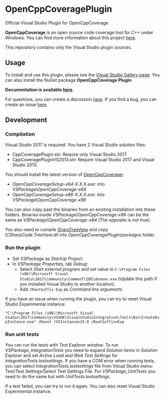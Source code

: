 # OpenCppCoveragePlugin
Official Visual Studio Plugin for OpenCppCoverage

**OpenCppCoverage** is an open source code coverage tool for C++ under Windows. You can find more information about this project [here](https://opencppcoverage.codeplex.com/).

This repository contains only the Visual Studio plugin sources.

## Usage

To install and use this plugin, please see the [Visual Studio Gallery page](https://visualstudiogallery.msdn.microsoft.com/f45b8e13-f847-4b3b-92df-984df633b60e).
You can also install the NuGet package **OpenCppCoverage Plugin**.

**Documentation is available [here](https://github.com/OpenCppCoverage/OpenCppCoveragePlugin/wiki)**.

For questions, you can create a discussion [here](https://opencppcoverage.codeplex.com/discussions).
If you find a bug, you can create an issue [here](https://opencppcoverage.codeplex.com/workitem/list/basic).

## Development

### Compilation

Visual Studio 2017 is required. You have 2 Visual Studio solution files: 
* CppCoveragePlugin.sln: Require only Visual Studio 2017.
* CppCoveragePluginVS2013.sln: Require Visual Studio 2017 and Visual Studio 2013.

You should install the latest version of [OpenCppCoverage](https://opencppcoverage.codeplex.com/releases):
* *OpenCppCoverageSetup-x64-X.X.X.exe*: into *VSPackage\OpenCppCoverage-x64* 
* *OpenCppCoverageSetup-x86-X.X.X.exe*: into *VSPackage\OpenCppCoverage-x86*

You can also copy past the binaries from an existing installation into these folders.
Binaries inside *VSPackage\OpenCppCoverage-x86* can be the same as *VSPackage\OpenCppCoverage-x64* (The opposite is not true).  

You also need to compile [SharpTreeView](https://github.com/icsharpcode/SharpDevelop/tree/master/src/Libraries/SharpTreeView) and copy *ICSharpCode.TreeView.dll* into *OpenCppCoveragePlugin\packages* folder.

### Run the plugin

* Set *VSPackage* as *StartUp Project*.
* In *VSPackage Properties*, tab *Debug*:
  * Select *Start external program* and set value to `C:\Program Files (x86)\Microsoft Visual Studio\2017\Community\Common7\IDE\devenv.exe` (Update this path if you installed Visual Studio to another location).
  * Add `/RootSuffix Exp` as *Command line arguments*.

If you have an issue when running the plugin, you can try to reset Visual Studio Experimental instance:

`"C:\Program Files (x86)\Microsoft Visual Studio\2017\Community\VSSDK\VisualStudioIntegration\Tools\Bin\CreateExpInstance.exe" /Reset /VSInstance=15.0 /RootSuffix=Exp`

### Run unit tests

You can run the tests with *Test Explorer window*.
To run *VSPackage_IntegrationTests* you need to expand *Solution items* in *Solution Explorer* and set *Active Load and Web Test Settings* for *IntegrationTests.testsettings*. If you have a COM error when running tests, you can select *IntegrationTests.testsettings* file from Visual Studio menu: Test/Test Settings/Select Test Settings File.
For *VSPackage_UnitTests* you need to do the same but with *UnitTests.testsettings*.

If a test failed, you can try to run it again. You can also reset Visual Studio Experimental instance.
